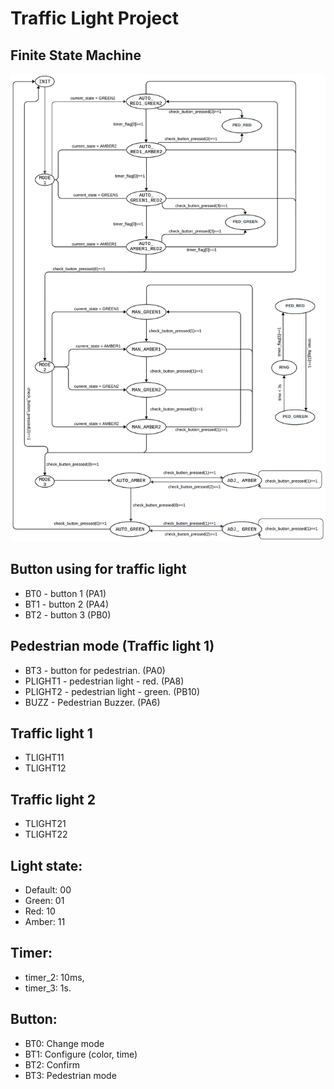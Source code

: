 # Traffic Light Project

## Finite State Machine
![FSM](https://github.com/grassnhi/traffic-light-project/blob/main/Materials/fsm.png)


## Button using for traffic light
 * BT0 - button 1 (PA1) 
 * BT1 - button 2 (PA4)
 * BT2 - button 3 (PB0)

## Pedestrian mode (Traffic light 1)
 * BT3 - button for pedestrian. (PA0)
 * PLIGHT1 - pedestrian light - red. (PA8)
 * PLIGHT2 - pedestrian light - green. (PB10)
 * BUZZ - Pedestrian Buzzer. (PA6)

## Traffic light 1
 * TLIGHT11
 * TLIGHT12

## Traffic light 2
 * TLIGHT21
 * TLIGHT22

## Light state:
 * Default: 00
 * Green: 01
 * Red: 10
 * Amber: 11

## Timer: 
 * timer_2: 10ms, 
 * timer_3: 1s.

## Button:
 * BT0: Change mode
 * BT1: Configure (color, time)
 * BT2: Confirm
 * BT3: Pedestrian mode